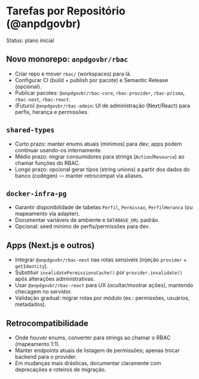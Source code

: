 # Tarefas por Repositório (@anpdgovbr)

Status: plano inicial

## Novo monorepo: `anpdgovbr/rbac`
- Criar repo e mover `rbac/` (workspaces) para lá.
- Configurar CI (build + publish por pacote) e Semantic Release (opcional).
- Publicar pacotes: `@anpdgovbr/rbac-core`, `rbac-provider`, `rbac-prisma`, `rbac-next`, `rbac-react`.
- (Futuro) `@anpdgovbr/rbac-admin`: UI de administração (Next/React) para perfis, herança e permissões.

## `shared-types`
- Curto prazo: manter enums atuais (mínimos) para dev; apps podem continuar usando-os internamente.
- Médio prazo: migrar consumidores para strings (`Action`/`Resource`) ao chamar funções do RBAC.
- Longo prazo: opcional gerar tipos (string unions) a partir dos dados do banco (codegen) — manter retrocompat via aliases.

## `docker-infra-pg`
- Garantir disponibilidade de tabelas `Perfil`, `Permissao`, `PerfilHeranca` (ou mapeamento via adapter).
- Documentar variáveis de ambiente e `DATABASE_URL` padrão.
- Opcional: seed mínimo de perfis/permissões para dev.

## Apps (Next.js e outros)
- Integrar `@anpdgovbr/rbac-next` nas rotas sensíveis (injeção `provider` + `getIdentity`).
- Substituir `invalidatePermissionsCache()` por `provider.invalidate()` após alterações administrativas.
- Usar `@anpdgovbr/rbac-react` para UX (ocultar/mostrar ações), mantendo checagem no servidor.
- Validação gradual: migrar rotas por módulo (ex.: permissões, usuários, metadados).

## Retrocompatibilidade
- Onde houver enums, converter para strings ao chamar o RBAC (mapeamento 1:1).
- Manter endpoints atuais de listagem de permissões; apenas trocar backend para o provider.
- Em mudanças mais drásticas, documentar claramente com deprecações e roteiros de migração.

